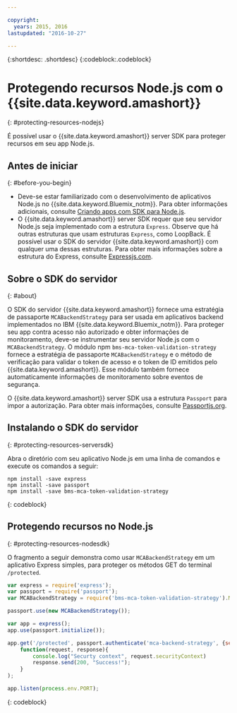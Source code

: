 ```yaml
---

copyright:
  years: 2015, 2016
lastupdated: "2016-10-27"

---
```


{:shortdesc: .shortdesc} 
{:codeblock:.codeblock}

# Protegendo recursos Node.js com o {{site.data.keyword.amashort}}
{: #protecting-resources-nodejs}


É possível usar o {{site.data.keyword.amashort}} server SDK para proteger recursos em seu app Node.js.

## Antes de iniciar
{: #before-you-begin}

* Deve-se estar familiarizado com o desenvolvimento de aplicativos Node.js no {{site.data.keyword.Bluemix_notm}}. Para obter
informações adicionais, consulte [Criando apps com SDK para
Node.js](https://console.{DomainName}/docs/runtimes/nodejs/index.html#nodejs_runtime).
* O {{site.data.keyword.amashort}} server SDK requer que seu servidor Node.js seja implementado com a estrutura `Express`. Observe
que há outras estruturas que usam estruturas `Express`, como LoopBack. É possível usar o SDK do servidor
{{site.data.keyword.amashort}} com qualquer uma dessas estruturas. Para obter mais informações sobre a estrutura do Express, consulte [Expressjs.com](http://expressjs.com/).

## Sobre o SDK do servidor
{: #about}

O SDK do servidor {{site.data.keyword.amashort}} fornece uma estratégia de passaporte `MCABackendStrategy`
para ser usada em aplicativos backend implementados no IBM {{site.data.keyword.Bluemix_notm}}. Para proteger seu app contra acesso não autorizado e obter informações de monitoramento, deve-se instrumentar seu servidor Node.js com o `MCABackendStrategy`. O módulo npm `bms-mca-token-validation-strategy` fornece a estratégia de passaporte `MCABackendStrategy` e o método de verificação para validar o token de acesso e o token de ID emitidos pelo {{site.data.keyword.amashort}}. Esse módulo também fornece automaticamente informações de monitoramento sobre eventos de segurança.

O {{site.data.keyword.amashort}} server SDK usa a estrutura `Passport` para impor a autorização.  Para obter mais informações, consulte [Passportjs.org](http://passportjs.org/).

## Instalando o SDK do servidor
{: #protecting-resources-serversdk}

Abra o diretório com seu aplicativo Node.js em uma linha de comandos e execute os comandos a seguir:

```
npm install -save express
npm install -save passport
npm install -save bms-mca-token-validation-strategy
```
{: codeblock}

## Protegendo recursos no Node.js
{: #protecting-resources-nodesdk}

O fragmento a seguir demonstra como usar `MCABackendStrategy` em um aplicativo Express simples, para proteger os métodos GET do terminal `/protected`.

```JavaScript
var express = require('express');
var passport = require('passport');
var MCABackendStrategy = require('bms-mca-token-validation-strategy').MCABackendStrategy;

passport.use(new MCABackendStrategy());

var app = express();
app.use(passport.initialize());

app.get('/protected', passport.authenticate('mca-backend-strategy', {session: false }),
    function(request, response){
		console.log("Securty context", request.securityContext)    
		response.send(200, "Success!");
    }
);

app.listen(process.env.PORT);
```
{: codeblock}

